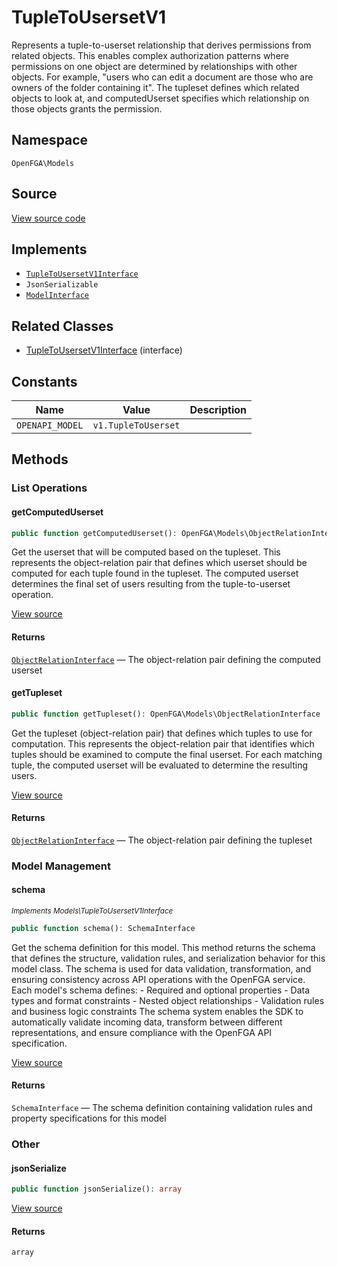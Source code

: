 # TupleToUsersetV1

Represents a tuple-to-userset relationship that derives permissions from related objects. This enables complex authorization patterns where permissions on one object are determined by relationships with other objects. For example, &quot;users who can edit a document are those who are owners of the folder containing it&quot;. The tupleset defines which related objects to look at, and computedUserset specifies which relationship on those objects grants the permission.

## Namespace

`OpenFGA\Models`

## Source

[View source code](https://github.com/evansims/openfga-php/blob/main/src/Models/TupleToUsersetV1.php)

## Implements

* [`TupleToUsersetV1Interface`](TupleToUsersetV1Interface.md)
* `JsonSerializable`
* [`ModelInterface`](ModelInterface.md)

## Related Classes

* [TupleToUsersetV1Interface](Models/TupleToUsersetV1Interface.md) (interface)

## Constants

| Name            | Value               | Description |
| --------------- | ------------------- | ----------- |
| `OPENAPI_MODEL` | `v1.TupleToUserset` |             |

## Methods

### List Operations

#### getComputedUserset

```php
public function getComputedUserset(): OpenFGA\Models\ObjectRelationInterface

```

Get the userset that will be computed based on the tupleset. This represents the object-relation pair that defines which userset should be computed for each tuple found in the tupleset. The computed userset determines the final set of users resulting from the tuple-to-userset operation.

[View source](https://github.com/evansims/openfga-php/blob/main/src/Models/TupleToUsersetV1.php#L55)

#### Returns

[`ObjectRelationInterface`](ObjectRelationInterface.md) — The object-relation pair defining the computed userset

#### getTupleset

```php
public function getTupleset(): OpenFGA\Models\ObjectRelationInterface

```

Get the tupleset (object-relation pair) that defines which tuples to use for computation. This represents the object-relation pair that identifies which tuples should be examined to compute the final userset. For each matching tuple, the computed userset will be evaluated to determine the resulting users.

[View source](https://github.com/evansims/openfga-php/blob/main/src/Models/TupleToUsersetV1.php#L64)

#### Returns

[`ObjectRelationInterface`](ObjectRelationInterface.md) — The object-relation pair defining the tupleset

### Model Management

#### schema

*<small>Implements Models\TupleToUsersetV1Interface</small>*

```php
public function schema(): SchemaInterface

```

Get the schema definition for this model. This method returns the schema that defines the structure, validation rules, and serialization behavior for this model class. The schema is used for data validation, transformation, and ensuring consistency across API operations with the OpenFGA service. Each model&#039;s schema defines: - Required and optional properties - Data types and format constraints - Nested object relationships - Validation rules and business logic constraints The schema system enables the SDK to automatically validate incoming data, transform between different representations, and ensure compliance with the OpenFGA API specification.

[View source](https://github.com/evansims/openfga-php/blob/main/src/Models/ModelInterface.php#L52)

#### Returns

`SchemaInterface` — The schema definition containing validation rules and property specifications for this model

### Other

#### jsonSerialize

```php
public function jsonSerialize(): array

```

[View source](https://github.com/evansims/openfga-php/blob/main/src/Models/TupleToUsersetV1.php#L73)

#### Returns

`array`
